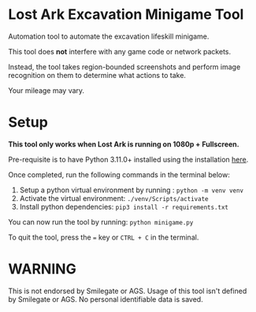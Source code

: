 # Lost Ark Excavation Minigame Tool
Automation tool to automate the excavation lifeskill minigame. 

This tool does **not** interfere with any game code or network packets. 

Instead, the tool takes region-bounded screenshots and perform image recognition on them to determine what actions to take.

Your mileage may vary.

# Setup
**This tool only works when Lost Ark is running on 1080p + Fullscreen.**

Pre-requisite is to have Python 3.11.0+ installed using the installation [here](https://www.python.org/downloads/).

Once completed, run the following commands in the terminal below:
1. Setup a python virtual environment by running : ```python -m venv venv```
2. Activate the virtual environment: ```./venv/Scripts/activate```
3. Install python dependencies: ```pip3 install -r requirements.txt```

You can now run the tool by running: ```python minigame.py```

To quit the tool, press the `=` key or `CTRL + C` in the terminal.

# WARNING
This is not endorsed by Smilegate or AGS. Usage of this tool isn't defined by Smilegate or AGS. No personal identifiable data is saved.

